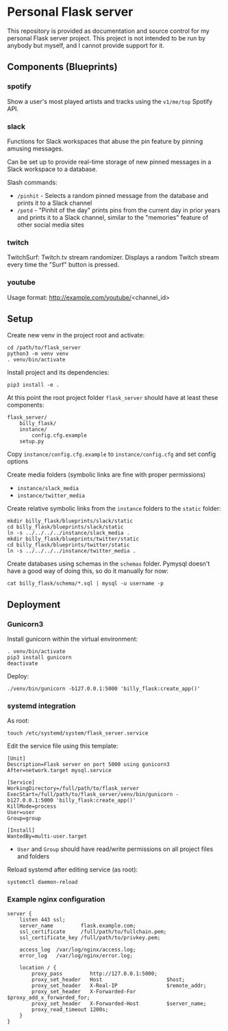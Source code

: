 # Personal Flask server

This repository is provided as documentation and source control for my personal Flask server project. This project is not intended to be run by anybody but myself, and I cannot provide support for it.

## Components (Blueprints)

### <span>spotify</span>

Show a user's most played artists and tracks using the `v1/me/top` Spotify API.

### <span>slack</span>

Functions for Slack workspaces that abuse the pin feature by pinning amusing messages.

Can be set up to provide real-time storage of new pinned messages in a Slack workspace to a database.

Slash commands:
- `/pinhit` - Selects a random pinned message from the database and prints it to a Slack channel
- `/potd` - "Pinhit of the day" prints pins from the current day in prior years and prints it to a Slack channel, similar to the "memories" feature of other social media sites

### <span>twitch</span>

TwitchSurf: Twitch.tv stream randomizer. Displays a random Twitch stream every time the "Surf" button is pressed.

### <span>youtube</span>

Usage format: http://example.com/youtube/<channel_id>

## Setup

Create new venv in the project root and activate:

```shell
cd /path/to/flask_server
python3 -m venv venv
. venv/bin/activate
```

Install project and its dependencies:

```shell
pip3 install -e .
```

At this point the root project folder `flask_server` should have at least these components:

```
flask_server/
    billy_flask/
    instance/
        config.cfg.example
    setup.py
```

Copy `instance/config.cfg.example` to `instance/config.cfg` and set config options

Create media folders (symbolic links are fine with proper permissions)

  * `instance/slack_media`
  * `instance/twitter_media`

Create relative symbolic links from the `instance` folders to the `static` folder:

```shell
mkdir billy_flask/blueprints/slack/static
cd billy_flask/blueprints/slack/static
ln -s ../../../../instance/slack_media .
mkdir billy_flask/blueprints/twitter/static
cd billy_flask/blueprints/twitter/static
ln -s ../../../../instance/twitter_media .
```

Create databases using schemas in the `schemas` folder. Pymysql doesn't have a good way of doing this, so do it manually for now:

```shell
cat billy_flask/schema/*.sql | mysql -u username -p
```

## Deployment

### Gunicorn3

Install gunicorn within the virtual environment:

```shell
. venv/bin/activate
pip3 install gunicorn
deactivate
```

Deploy: 

```shell
./venv/bin/gunicorn -b127.0.0.1:5000 'billy_flask:create_app()'
```

### systemd integration

As root:

```shell
touch /etc/systemd/system/flask_server.service
```

Edit the service file using this template:

```properties
[Unit]
Description=Flask server on port 5000 using gunicorn3
After=network.target mysql.service

[Service]
WorkingDirectory=/full/path/to/flask_server
ExecStart=/full/path/to/flask_server/venv/bin/gunicorn -b127.0.0.1:5000 'billy_flask:create_app()'
KillMode=process
User=user
Group=group

[Install]
WantedBy=multi-user.target
```
- `User` and `Group` should have read/write permissions on all project files and folders

Reload systemd after editing service (as root):

```shell
systemctl daemon-reload
```

### Example nginx configuration

```nginx
server {
    listen 443 ssl;
    server_name         flask.example.com;
    ssl_certificate     /full/path/to/fullchain.pem;
    ssl_certificate_key /full/path/to/privkey.pem;

    access_log  /var/log/nginx/access.log;
    error_log   /var/log/nginx/error.log;

    location / {
        proxy_pass         http://127.0.0.1:5000;
        proxy_set_header   Host                     $host;
        proxy_set_header   X-Real-IP                $remote_addr;
        proxy_set_header   X-Forwarded-For          $proxy_add_x_forwarded_for;
        proxy_set_header   X-Forwarded-Host         $server_name;
        proxy_read_timeout 1200s;
    }
}
```
